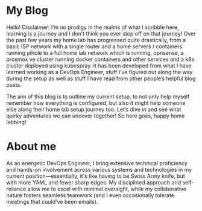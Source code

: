 # My Blog

Hello! Disclaimer: I’m no prodigy in the realms of what I scribble here, learning is a journey and I don’t think you ever stop off on that journey! Over the past few years my home lab has progressed quite drastically, from a basic ISP network with a single router and a home servers / containers running pihole to a full home lab network which is running, opnsense, a proxmox ve cluster running docker containers and other services and a k8s cluster deployed using kubespray. It has been developed from what I have learned working as a DevOps Engineer, stuff I’ve figured out along the way during the setup as well as stuff I have read from other people’s helpful blog posts.

The aim of this blog is to outline my current setup, to not only help myself remember how everything is configured, but also it might help someone else along their home lab setup journey too. Let’s dive in and see what quirky adventures we can uncover together! So here goes, happy home labbing!

# About me

As an energetic DevOps Engineer, I bring extensive technical proficiency and hands-on involvement across various systems and technologies in my current position—essentially, it's like having to be Swiss Army knife, but with more YAML and fewer sharp edges. My disciplined approach and self-reliance allow me to excel with minimal oversight, while my collaborative nature fosters seamless teamwork (and I even occasionally tolerate meetings that could’ve been emails).

